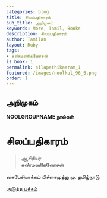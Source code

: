 ```yaml
---
categories: blog
title: சிலப்பதிகாரம்
sub_title: அறிமுகம்
keywords: More, Tamil, Books
description: சிலப்பதிகாரம்
author: Tamilan
layout: Ruby
tags:
- கண்மணிகணேசன்
is_book: 1
permalink: silapathikaaram_1
featured: /images/noolkal_96_6.png
order: 1
---
```



## அறிமுகம்

**NOOLGROUPNAME நூல்கள்**

# சிலப்பதிகாரம்

> ஆசிரியர்  
>  **கண்மணிகணேசன்**

கைபேசியாக்கம் பிச்சைமுத்து மு. தமிழ்நாடு.

[அடுத்த பக்கம்](silapathikaaram_2)